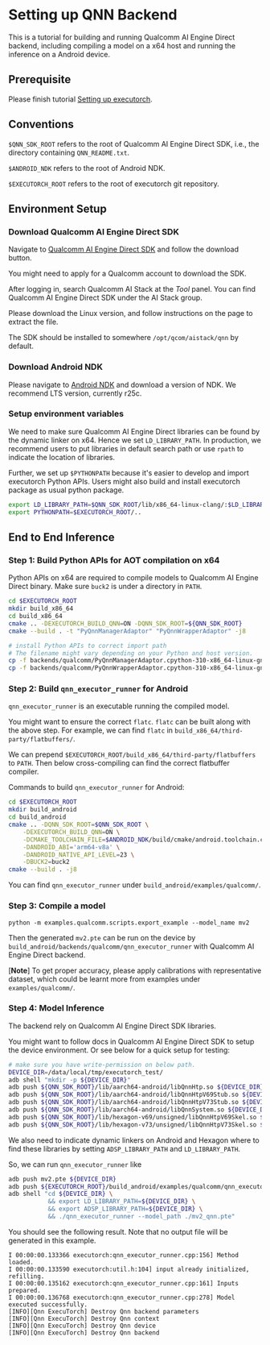 # Setting up QNN Backend

This is a tutorial for building and running Qualcomm AI Engine Direct backend,
including compiling a model on a x64 host and running the inference
on a Android device.


## Prerequisite

Please finish tutorial [Setting up executorch](../../docs/source/getting-started-setup.md).


## Conventions

`$QNN_SDK_ROOT` refers to the root of Qualcomm AI Engine Direct SDK,
i.e., the directory containing `QNN_README.txt`.

`$ANDROID_NDK` refers to the root of Android NDK.

`$EXECUTORCH_ROOT` refers to the root of executorch git repository.


## Environment Setup

### Download Qualcomm AI Engine Direct SDK

Navigate to [Qualcomm AI Engine Direct SDK](https://developer.qualcomm.com/software/qualcomm-ai-engine-direct-sdk) and follow the download button.

You might need to apply for a Qualcomm account to download the SDK.

After logging in, search Qualcomm AI Stack at the *Tool* panel.
You can find Qualcomm AI Engine Direct SDK under the AI Stack group.

Please download the Linux version, and follow instructions on the page to
extract the file.

The SDK should be installed to somewhere `/opt/qcom/aistack/qnn` by default.

### Download Android NDK

Please navigate to [Android NDK](https://developer.android.com/ndk) and download
a version of NDK. We recommend LTS version, currently r25c.

### Setup environment variables

We need to make sure Qualcomm AI Engine Direct libraries can be found by
the dynamic linker on x64. Hence we set `LD_LIBRARY_PATH`. In production,
we recommend users to put libraries in default search path or use `rpath`
to indicate the location of libraries.

Further, we set up `$PYTHONPATH` because it's easier to develop and import executorch Python APIs. Users might also build and install executorch package as usual python package.

```bash
export LD_LIBRARY_PATH=$QNN_SDK_ROOT/lib/x86_64-linux-clang/:$LD_LIBRARY_PATH
export PYTHONPATH=$EXECUTORCH_ROOT/..
```


## End to End Inference

### Step 1: Build Python APIs for AOT compilation on x64

Python APIs on x64 are required to compile models to Qualcomm AI Engine Direct binary.
Make sure `buck2` is under a directory in `PATH`.

```bash
cd $EXECUTORCH_ROOT
mkdir build_x86_64
cd build_x86_64
cmake .. -DEXECUTORCH_BUILD_QNN=ON -DQNN_SDK_ROOT=${QNN_SDK_ROOT}
cmake --build . -t "PyQnnManagerAdaptor" "PyQnnWrapperAdaptor" -j8

# install Python APIs to correct import path
# The filename might vary depending on your Python and host version.
cp -f backends/qualcomm/PyQnnManagerAdaptor.cpython-310-x86_64-linux-gnu.so $EXECUTORCH_ROOT/backends/qualcomm/python
cp -f backends/qualcomm/PyQnnWrapperAdaptor.cpython-310-x86_64-linux-gnu.so $EXECUTORCH_ROOT/backends/qualcomm/python
```


### Step 2: Build `qnn_executor_runner` for Android

`qnn_executor_runner` is an executable running the compiled model.

You might want to ensure the correct `flatc`. `flatc` can be built along with the above step. For example, we can find `flatc` in `build_x86_64/third-party/flatbuffers/`.

We can prepend `$EXECUTORCH_ROOT/build_x86_64/third-party/flatbuffers` to `PATH`. Then below cross-compiling can find the correct flatbuffer compiler.

Commands to build `qnn_executor_runner` for Android:

```bash
cd $EXECUTORCH_ROOT
mkdir build_android
cd build_android
cmake .. -DQNN_SDK_ROOT=$QNN_SDK_ROOT \
    -DEXECUTORCH_BUILD_QNN=ON \
    -DCMAKE_TOOLCHAIN_FILE=$ANDROID_NDK/build/cmake/android.toolchain.cmake \
    -DANDROID_ABI='arm64-v8a' \
    -DANDROID_NATIVE_API_LEVEL=23 \
    -DBUCK2=buck2
cmake --build . -j8
```

You can find `qnn_executor_runner` under `build_android/examples/qualcomm/`.


### Step 3: Compile a model

```
python -m examples.qualcomm.scripts.export_example --model_name mv2
```

Then the generated `mv2.pte` can be run on the device by
`build_android/backends/qualcomm/qnn_executor_runner` with Qualcomm AI Engine
Direct backend.

[**Note**] To get proper accuracy, please apply calibrations with representative
dataset, which could be learnt more from examples under `examples/qualcomm/`.


### Step 4: Model Inference

The backend rely on Qualcomm AI Engine Direct SDK libraries.

You might want to follow docs in Qualcomm AI Engine Direct SDK to setup the device environment.
Or see below for a quick setup for testing:

```bash
# make sure you have write-permission on below path.
DEVICE_DIR=/data/local/tmp/executorch_test/
adb shell "mkdir -p ${DEVICE_DIR}"
adb push ${QNN_SDK_ROOT}/lib/aarch64-android/libQnnHtp.so ${DEVICE_DIR}
adb push ${QNN_SDK_ROOT}/lib/aarch64-android/libQnnHtpV69Stub.so ${DEVICE_DIR}
adb push ${QNN_SDK_ROOT}/lib/aarch64-android/libQnnHtpV73Stub.so ${DEVICE_DIR}
adb push ${QNN_SDK_ROOT}/lib/aarch64-android/libQnnSystem.so ${DEVICE_DIR}
adb push ${QNN_SDK_ROOT}/lib/hexagon-v69/unsigned/libQnnHtpV69Skel.so ${DEVICE_DIR}
adb push ${QNN_SDK_ROOT}/lib/hexagon-v73/unsigned/libQnnHtpV73Skel.so ${DEVICE_DIR}
```

We also need to indicate dynamic linkers on Android and Hexagon where to find these libraries
by setting `ADSP_LIBRARY_PATH` and `LD_LIBRARY_PATH`.

So, we can run `qnn_executor_runner` like
```bash
adb push mv2.pte ${DEVICE_DIR}
adb push ${EXECUTORCH_ROOT}/build_android/examples/qualcomm/qnn_executor_runner ${DEVICE_DIR}
adb shell "cd ${DEVICE_DIR} \
           && export LD_LIBRARY_PATH=${DEVICE_DIR} \
           && export ADSP_LIBRARY_PATH=${DEVICE_DIR} \
           && ./qnn_executor_runner --model_path ./mv2_qnn.pte"
```

You should see the following result.
Note that no output file will be generated in this example.
```
I 00:00:00.133366 executorch:qnn_executor_runner.cpp:156] Method loaded.
I 00:00:00.133590 executorch:util.h:104] input already initialized, refilling.
I 00:00:00.135162 executorch:qnn_executor_runner.cpp:161] Inputs prepared.
I 00:00:00.136768 executorch:qnn_executor_runner.cpp:278] Model executed successfully.
[INFO][Qnn ExecuTorch] Destroy Qnn backend parameters
[INFO][Qnn ExecuTorch] Destroy Qnn context
[INFO][Qnn ExecuTorch] Destroy Qnn device
[INFO][Qnn ExecuTorch] Destroy Qnn backend
```
